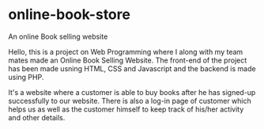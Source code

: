 # online-book-store
An online Book selling website

Hello, this is a project on Web Programming where I along with my team mates made an Online Book Selling Website. The front-end of the project has been made usning HTML, CSS and Javascript and the backend is made using PHP. 

It's a website where a customer is able to buy books after he has signed-up successfully to our website. There is also a log-in page of customer which helps us as well as the customer himself to keep track of his/her activity and other details. 
